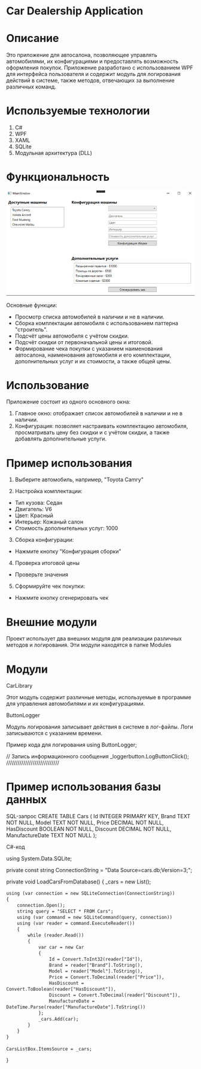 # Car Dealership Application
# Описание
Это приложение для автосалона, позволяющее управлять автомобилями, их конфигурациями и предоставлять возможность оформления покупок. Приложение разработано с использованием WPF для интерфейса пользователя и содержит модуль для логирования действий в системе, также методов, отвечающих за выполнение различных команд.
# Используемые технологии
1. C#
2. WPF
3. XAML
4. SQLite
5. Модульная архитектура (DLL)
# Функциональность

![Alt text](func.jpg)

Основные функции:
* Просмотр списка автомобилей в наличии и не в наличии.
* Сборка комплектации автомобиля с использованием паттерна "строитель".
* Подсчёт цены автомобиля с учётом скидки.
* Подсчёт скидки от первоначальной цены и итоговой.
* Формирование чека покупки с указанием наименования автосалона, наименования автомобиля и его комплектации, дополнительных услуг и их стоимости, а также общей цены.
# Использование
Приложение состоит из одного основного окна:
1. Главное окно: отображает список автомобилей в наличии и не в наличии.
2. Конфигурация: позволяет настраивать комплектацию автомобиля, просматривать цену без скидки и с учётом скидки, а также добавлять дополнительные услуги.

# Пример использования
1. Выберите автомобиль, например, "Toyota Camry"

2. Настройка комплектации:
* Тип кузова: Седан
* Двигатель: V6
* Цвет: Красный
* Интерьер: Кожаный салон
* Стоимость дополнительных услуг: 1000

3. Сборка конфигурации:
* Нажмите кнопку "Конфигурация сборки"

4. Проверка итоговой цены
* Проверьте значения

5. Сформируйте чек покупки:
* Нажмите кнопку сгенерировать чек

# Внешние модули

Проект использует два внешних модуля для реализации различных методов и логирования. Эти модули находятся в папке Modules

# Модули
CarLibrary

Этот модуль содержит различные методы, используемые в программе для управления автомобилями и их конфигурациями.

ButtonLogger

Модуль логирования записывает действия в системе в лог-файлы. Логи записываются с указанием времени.

Пример кода для логирования
using ButtonLogger;

// Запись информационного сообщения
_loggerbutton.LogButtonClick();
////////////////////////////

# Пример использования базы данных
SQL-запрос
CREATE TABLE Cars (
    Id INTEGER PRIMARY KEY,
    Brand TEXT NOT NULL,
    Model TEXT NOT NULL,
    Price DECIMAL NOT NULL,
    HasDiscount BOOLEAN NOT NULL,
    Discount DECIMAL NOT NULL,
    ManufactureDate TEXT NOT NULL
);


C#-код

using System.Data.SQLite;

private const string ConnectionString = "Data Source=cars.db;Version=3;";

private void LoadCarsFromDatabase()
{
    _cars = new List<Car>();

    using (var connection = new SQLiteConnection(ConnectionString))
    {
        connection.Open();
        string query = "SELECT * FROM Cars";
        using (var command = new SQLiteCommand(query, connection))
        using (var reader = command.ExecuteReader())
        {
            while (reader.Read())
            {
                var car = new Car
                {
                    Id = Convert.ToInt32(reader["Id"]),
                    Brand = reader["Brand"].ToString(),
                    Model = reader["Model"].ToString(),
                    Price = Convert.ToDecimal(reader["Price"]),
                    HasDiscount = Convert.ToBoolean(reader["HasDiscount"]),
                    Discount = Convert.ToDecimal(reader["Discount"]),
                    ManufactureDate = DateTime.Parse(reader["ManufactureDate"].ToString())
                };
                _cars.Add(car);
            }
        }
    }

    CarsListBox.ItemsSource = _cars;
}
